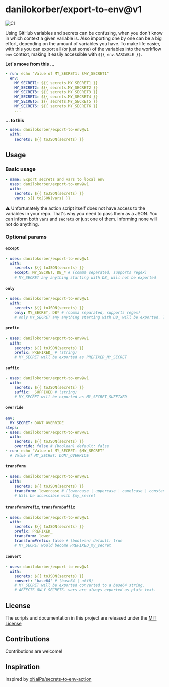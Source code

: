# danilokorber/export-to-env@v1

![CI](https://github.com/danilokorber/export-to-env/actions/workflows/build.yml/badge.svg)

Using GitHub variables and secrets can be confusing, when you don't know in which context a given variable is.
Also importing one by one can be a big effort, depending on the amount of variables you have. To make life easier, with this you can export all (or just some) of the variables into the workflow `env` context, making it easily accessible with `${{ env.VARIABLE }}`.

**Let's move from this ...**

```yaml
- run: echo "Value of MY_SECRET1: $MY_SECRET1"
  env:
    MY_SECRET1: ${{ secrets.MY_SECRET1 }}
    MY_SECRET2: ${{ secrets.MY_SECRET2 }}
    MY_SECRET3: ${{ secrets.MY_SECRET3 }}
    MY_SECRET4: ${{ secrets.MY_SECRET4 }}
    MY_SECRET5: ${{ secrets.MY_SECRET5 }}
    MY_SECRET6: ${{ secrets.MY_SECRET6 }}
    ...
```

**... to this**

```yaml
- uses: danilokorber/export-to-env@v1
  with:
    secrets: ${{ toJSON(secrets) }}
```

## Usage

### Basic usage

```yaml
- name: Export secrets and vars to local env
  uses: danilokorber/export-to-env@v1
  with:
    secrets: ${{ toJSON(secrets) }}
    vars: ${{ toJSON(vars) }}
```

:warning: Unfortunately the action script itself does not have access to the variables in your repo. That's why you need to pass them as a JSON. You can inform both `vars` and `secrets` or just one of them. Informing none will not do anything.

### Optional params

#### `except`

```yaml
- uses: danilokorber/export-to-env@v1
  with:
    secrets: ${{ toJSON(secrets) }}
    except: MY_SECRET, DB_* # (comma separated, supports regex)
    # MY_SECRET any anything starting with DB_ will not be exported
```

#### `only`

```yaml
- uses: danilokorber/export-to-env@v1
  with:
    secrets: ${{ toJSON(secrets) }}
    only: MY_SECRET, DB* # (comma separated, supports regex)
    # only MY_SECRET any anything starting with DB_ will be exported. The rest is ignored
```

#### `prefix`

```yaml
- uses: danilokorber/export-to-env@v1
  with:
    secrets: ${{ toJSON(secrets) }}
    prefix: PREFIXED_ # (string)
    # MY_SECRET will be exported as PREFIXED_MY_SECRET
```

#### `suffix`

```yaml
- uses: danilokorber/export-to-env@v1
  with:
    secrets: ${{ toJSON(secrets) }}
    suffix: _SUFFIXED # (string)
    # MY_SECRET will be exported as MY_SECRET_SUFFIXED
```

#### `override`

```yaml
env:
  MY_SECRET: DONT_OVERRIDE
steps:
- uses: danilokorber/export-to-env@v1
  with:
    secrets: ${{ toJSON(secrets) }}
    override: false # (boolean) default: false
- run: echo "Value of MY_SECRET: $MY_SECRET"
  # Value of MY_SECRET: DONT_OVERRIDE
```

#### `transform`

```yaml
- uses: danilokorber/export-to-env@v1
  with:
    secrets: ${{ toJSON(secrets) }}
    transform: lowercase # (lowercase | uppercase | camelcase | constant | pascalcase | pascalSnakeCase | snakecase)
    # Will be accessible with $my_secret
```

#### `transformPrefix`, `transformSuffix`

```yaml
- uses: danilokorber/export-to-env@v1
  with:
    secrets: ${{ toJSON(secrets) }}
    prefix: PREFIXED_
    transform: lower
    transformPrefix: false # (boolean) default: true
    # MY_SECRET would become PREFIXED_my_secret
```

#### `convert`

```yaml
- uses: danilokorber/export-to-env@v1
  with:
    secrets: ${{ toJSON(secrets) }}
    convert: 'base64' # (base64 | utf8)
    # MY_SECRET will be exported converted to a base64 string.
    # AFFECTS ONLY SECRETS. vars are always exported as plain text.
```

## License

The scripts and documentation in this project are released under the [MIT License](LICENSE)

## Contributions

Contributions are welcome!

## Inspiration

Inspired by [oNaiPs/secrets-to-env-action](https://github.com/oNaiPs/secrets-to-env-action)
